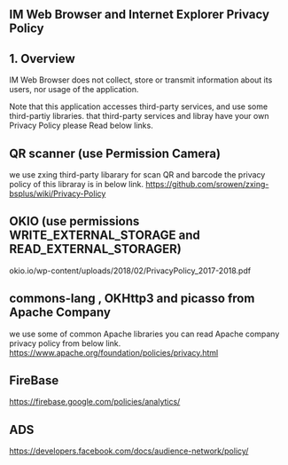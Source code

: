 ## IM Web Browser and Internet Explorer Privacy Policy

## 1. Overview
IM Web Browser does not collect, store or transmit information about its users, nor usage of the application.
 
Note that this application accesses third-party services, and use some third-partiy libraries. that third-party services and libray have your own Privacy Policy please Read below links.


## QR scanner (use Permission Camera)
we use zxing third-party libarary for scan QR and barcode the privacy policy of this libraray is in below link.
https://github.com/srowen/zxing-bsplus/wiki/Privacy-Policy


## OKIO (use permissions WRITE_EXTERNAL_STORAGE and READ_EXTERNAL_STORAGER)
okio.io/wp-content/uploads/2018/02/PrivacyPolicy_2017-2018.pdf

## commons-lang , OKHttp3 and picasso from Apache Company
we use some of common Apache libraries you can read Apache company privacy policy from below link.
https://www.apache.org/foundation/policies/privacy.html

## FireBase 
https://firebase.google.com/policies/analytics/

## ADS
https://developers.facebook.com/docs/audience-network/policy/


